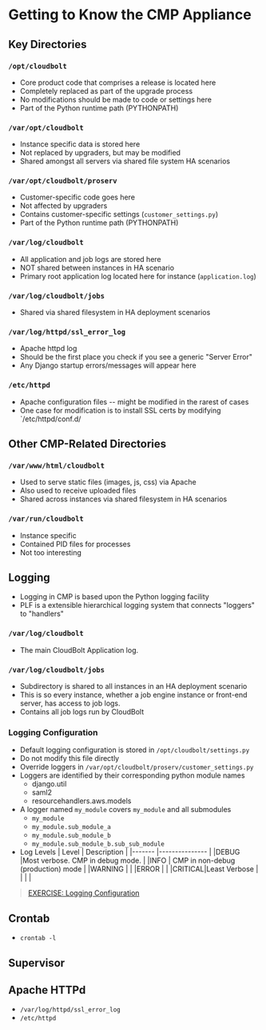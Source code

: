 # Getting to Know the CMP Appliance


## Key Directories

### `/opt/cloudbolt`
* Core product code that comprises a release is located here
* Completely replaced as part of the upgrade process
* No modifications should be made to code or settings here
* Part of the Python runtime path (PYTHONPATH)

### `/var/opt/cloudbolt`
* Instance specific data is stored here
* Not replaced by upgraders, but may be modified
* Shared amongst all servers via shared file system HA scenarios

### `/var/opt/cloudbolt/proserv`
* Customer-specific code goes here
* Not affected by upgraders
* Contains customer-specific settings (`customer_settings.py`)
* Part of the Python runtime path (PYTHONPATH)

### `/var/log/cloudbolt`
* All application and job logs are stored here
* NOT shared between instances in HA scenario
* Primary root application log located here for instance (`application.log`)

### `/var/log/cloudbolt/jobs`
* Shared via shared filesystem in HA deployment scenarios

### `/var/log/httpd/ssl_error_log`
* Apache httpd log
* Should be the first place you check if you see a generic "Server Error"
* Any Django startup errors/messages will appear here

### `/etc/httpd`
* Apache configuration files -- might be modified in the rarest of cases
* One case for modification is to install SSL certs by modifying `/etc/httpd/conf.d/


## Other CMP-Related Directories

### `/var/www/html/cloudbolt`
* Used to serve static files (images, js, css) via Apache
* Also used to receive uploaded files
* Shared across instances via shared filesystem in HA scenarios

### `/var/run/cloudbolt`
* Instance specific
* Contained PID files for processes
* Not too interesting

## Logging
* Logging in CMP is based upon the Python logging facility
* PLF is a extensible hierarchical logging system that connects "loggers" to "handlers"

### `/var/log/cloudbolt`
* The main CloudBolt Application log.

### `/var/log/cloudbolt/jobs`
* Subdirectory is shared to all instances in an HA deployment scenario
* This is so every instance, whether a job engine instance or front-end server, has access to job logs.
* Contains all job logs run by CloudBolt


### Logging Configuration
* Default logging configuration is stored in `/opt/cloudbolt/settings.py`
* Do not modify this file directly
* Override loggers in `/var/opt/cloudbolt/proserv/customer_settings.py`
* Loggers are identified by their corresponding python module names
  * django.util
  * saml2
  * resourcehandlers.aws.models
* A logger named `my_module` covers `my_module` and all submodules
  * `my_module`
  * `my_module.sub_module_a`
  * `my_module.sub_module_b`
  * `my_module.sub_module_b.sub_sub_module`
* Log Levels
  | Level  | Description                        |
  |------- |---------------                     |
  |DEBUG   |Most verbose. CMP in debug mode.    |
  |INFO    | CMP in non-debug (production) mode |
  |WARNING |                                    |
  |ERROR   |                                    |
  |CRITICAL|Least Verbose                       |
  |        |                                    |

 

> [EXERCISE: Logging Configuration](../exercises/logging.md)


## Crontab
* `crontab -l`

## Supervisor

## Apache HTTPd
* `/var/log/httpd/ssl_error_log`
* `/etc/httpd`



